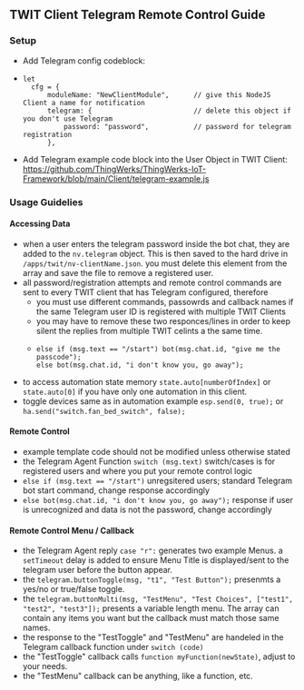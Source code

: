 ## TWIT Client Telegram Remote Control Guide
### Setup
- Add Telegram config codeblock: 
- ```
  let
    cfg = {
        moduleName: "NewClientModule",      // give this NodeJS Client a name for notification
        telegram: {                         // delete this object if you don't use Telegram
            password: "password",           // password for telegram registration
        },
  ```
- Add Telegram example code block into the User Object in TWIT Client: https://github.com/ThingWerks/ThingWerks-IoT-Framework/blob/main/Client/telegram-example.js

### Usage Guidelies
#### Accessing Data
- when a user enters the telegram password inside the bot chat, they are added to the `nv.telegram` object. This is then saved to the hard drive in `/apps/twit/nv-clientName.json`. you must delete this element from the array and save the file to remove a registered user.
- all password/registration attempts and remote control commands are sent to every TWIT client that has Telegram configured, therefore
  - you must use different commands, passowrds and callback names if  the same Telegram user ID is registered with multiple TWIT Clients
  - you may have to remove these two responces/lines in order to keep silent the replies from multiple TWIT celints a the same time.
  - ```
    else if (msg.text == "/start") bot(msg.chat.id, "give me the passcode");
    else bot(msg.chat.id, "i don't know you, go away");
    ```
- to access automation state memory `state.auto[numberOfIndex]` or `state.auto[0]` if you have only one automation in this client.
- toggle devices same as in automation example `esp.send(0, true);` or `ha.send("switch.fan_bed_switch", false);`


#### Remote Control
- example template code should not be modified unless otherwise stated
- the Telegram Agent Function `switch (msg.text)` switch/cases is for registered users and where you put your remote control logic
- `else if (msg.text == "/start")` unregsitered users; standard Telegram bot start command, change response accordingly
- `else bot(msg.chat.id, "i don't know you, go away");` response if user is unrecognized and data is not the password, change accordingly

#### Remote Control Menu / Callback
- the Telegram Agent reply `case "r":` generates two example Menus. a `setTimeout` delay is added to ensure Menu Title is displayed/sent to the telegram user before the button appear.
- the `telegram.buttonToggle(msg, "t1", "Test Button");` presenmts a yes/no or true/false toggle.
- the `telegram.buttonMulti(msg, "TestMenu", "Test Choices", ["test1", "test2", "test3"]);` presents a variable length menu. The array can contain any items you want but the callback must match those same names.
- the response to the "TestToggle" and "TestMenu" are handeled in the Telegram callback function under `switch (code)`
- the "TestToggle" callback calls `function myFunction(newState)`, adjust to your needs.
- the "TestMenu" callback can be anything, like a function, etc.
